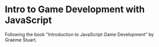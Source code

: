 # Intro to Game Development with JavaScript

Following the book "Introduction to JavaScript Game Development" by Graeme Stuart.